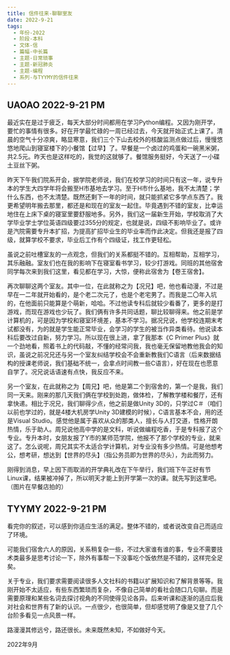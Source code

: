 ```yaml
---
title: 信件往来-聊聊室友
date: 2022-9-21
tags:
  - 年份-2022
  - 阶段-本科
  - 文体-信
  - 篇幅-中长篇
  - 主题-日常琐事
  - 主题-新冠肺炎
  - 主题-编程
  - 系列-与TYYMY的信件往来
---
```


## UAOAO 2022-9-21 PM

最近实在是过于疲乏，每天大部分时间都用在学习Python编程。又因为刚开学，要忙的事情有很多。好在开学最忙碌的一周已经过去，今天就开始正式上课了。清晨的空气十分凉爽，略显寒意，我们三个下山去校外的核酸监测点做过后，慢慢悠悠地爬山到寝室楼下的小餐馆【过早】了。早餐是一个卤过的鸡蛋和一碗黑米粥，共2.5元。昨天也是这样吃的，我觉的这就够了。餐馆服务挺好，今天送了一小碟土豆丝下粥。

昨天下午我们院系开会，据学院老师说，我们在校学习的时间只有这一年，说专升本的学生大四学年将会搬至H市基地去学习。至于H市什么基地，我不太清楚；学什么东西，也不太清楚。既然还剩下一年的时间，就只能抓紧它多学点东西了。我更希望明年搬去那里，都还是和现在的室友一起住。毕竟遇到不错的室友，比幸运地住在上床下桌的寝室里要舒服地多。另外，我们这一届新生开始，学校取消了大学毕业学士学位英语四级要过355分的规定，也就是说，四级不影响毕业了。或许是汽院需要专升本扩招，为提高扩招毕业生的毕业率而作此决定。但我还是报了四级，就算学校不要求，毕业后工作有个四级证，找工作更轻松。

虽说之前吐槽室友的一点观念，但我们的关系都挺不错的。互相帮助，互相学习，其乐融融。室友们也在我的影响下在寝室看书学习，较少打游戏。同班的其他宿舍同学每次来到我们这里，看见都在学习，大惊，便称此宿舍为【卷王宿舍】。

再次聊聊这两个室友。其中一位，在此就称之为【况兄】吧，他也看动漫，不过是早在一二年就开始看的，是个老二次元了，也是个老宅男了。而我是二〇年入坑的，在他面前只能算是个萌新，哈哈。不过他读专科后就较少看番了，更多的是打游戏，而现在游戏也少玩了。我们俩有许多共同话题，聊比较聊得来。他之前是学计算机的，可是因为学校和寝室环境差，基本不学习。据况兄说，他学校连期末考试都没有，为的就是学生能正常毕业，会学习的学生的被当作异类看待。他说读本科后要改过自新，努力学习。所以现在很上进，拿了我那本《C Primer Plus》就一个劲地看，照着书上的代码敲，不懂的经常问我，我也毫无保留地教他我会的知识，虽说之前况兄还与另一个室友纠结学校会不会重新教我们C语言（后来数据结构的授课老师说，我们基础不统一，会拿点时间教一些C语言），好在现在也愿意自学了。况兄说话语速有点快，我反应不来。

另一个室友，在此就称之为【周兄】吧，他是第二个到宿舍的，第一个是我，我们同一天来。刚来的那几天我们俩在学校到处跑，做体检，了解教学楼和餐厅，还有拿快递。相比于况兄，我们聊得少点，他之前是做Unity 3D的，只学过C＃（咱们以前也学过的，就是4楼大机房学Unity 3D建模的时候），C语言基本不会，用的还是Visual Studio。感觉他是属于喜欢从众的那类人，擅长与人打交道，性格开朗热情，乐于助人。周兄说他高中学的是文科，听说做编程吃香，于是专科报了这个专业。专升本时，女朋友报了Y市的某师范学院，他报不了那个学校的专业，就来这了。怎么说呢，周兄其实不太适合学计算机，对专业没有多少热情。可是他想考公，想考研，想达到【世界的尽头】（指公务员即为世界的尽头），为此而努力。

刚得到消息，早上因下雨取消的开学典礼改在下午举行，我们班下午正好有节Linux课，结果被冲掉了，所以明天才能上到开学第一次的课。就先写到这里吧。（图片在早餐店拍的）

## TYYMY 2022-9-21 PM

看完你的叙述，可以感到你适应生活的满足。整体不错的，或者说改变自己而适应了环境。

可能我们宿舍六人的原因，关系稍复杂一些，不过大家谁有谁的事，专业不需要技术类最多是思考讨论一下，除外有事帮一下没事吃个饭依然是不错的，这样完全足矣。

关于专业，我们要求需要阅读很多人文社科的书籍以扩展知识和了解背景等等。我刚开始不太适应，有些东西繁琐而复杂，不像自己简单的看社会随口几句聊。而是需要原理和某些名词去探讨视角的不同使得见论各异。后来听课和逐渐的适应后我对社会和世界有了新的认识。一点很少，也很简单，但却感觉明了像是又登了几个台阶多看见一点风景一样。

路漫漫其修远兮，路还很长。未来既然未知，不如做好今天。

2022年9月

